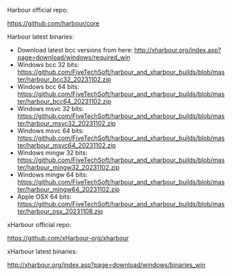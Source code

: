 Harbour official repo:

https://github.com/harbour/core

Harbour latest binaries: 
  * Download latest bcc versions from here: http://xharbour.org/index.asp?page=download/windows/required_win
  * Windows bcc 32 bits: https://github.com/FiveTechSoft/harbour_and_xharbour_builds/blob/master/harbour_bcc32_20231102.zip
  * Windows bcc 64 bits: https://github.com/FiveTechSoft/harbour_and_xharbour_builds/blob/master/harbour_bcc64_20231102.zip
  * Windows msvc 32 bits: https://github.com/FiveTechSoft/harbour_and_xharbour_builds/blob/master/harbour_msvc32_20231102.zip
  * Windows msvc 64 bits: https://github.com/FiveTechSoft/harbour_and_xharbour_builds/blob/master/harbour_msvc64_20231102.zip
  * Windows mingw 32 bits: https://github.com/FiveTechSoft/harbour_and_xharbour_builds/blob/master/harbour_mingw32_20231102.zip
  * Windows mingw 64 bits: https://github.com/FiveTechSoft/harbour_and_xharbour_builds/blob/master/harbour_mingw64_20231102.zip
  * Apple OSX 64 bits: https://github.com/FiveTechSoft/harbour_and_xharbour_builds/blob/master/harbour_osx_20231108.zip

xHarbour official repo:

https://github.com/xHarbour-org/xharbour

xHarbour latest binaries:

http://xharbour.org/index.asp?page=download/windows/binaries_win

